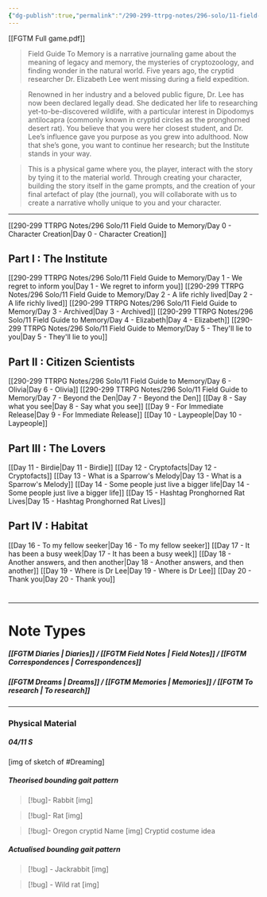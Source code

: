 ```yaml
---
{"dg-publish":true,"permalink":"/290-299-ttrpg-notes/296-solo/11-field-guide-to-memory/field-guide-to-memory/"}
---
```



[[FGTM Full game.pdf]]

> Field Guide To Memory is a narrative journaling game about the meaning of legacy and memory, the mysteries of cryptozoology, and finding wonder in the natural world. Five years ago, the cryptid researcher Dr. Elizabeth Lee went missing during a field expedition.

> Renowned in her industry and a beloved public figure, Dr. Lee has now been declared legally dead. She dedicated her life to researching yet-to-be-discovered wildlife, with a particular interest in Dipodomys antilocapra (commonly known in cryptid circles as the pronghorned desert rat). You believe that you were her closest student, and Dr. Lee’s influence gave you purpose as you grew into adulthood. Now that she’s gone, you want to continue her research; but the Institute stands in your way.

> This is a physical game where you, the player, interact with the story by tying it to the material world. Through creating your character, building the story itself in the game prompts, and the creation of your final artefact of play (the journal), you will collaborate with us to create a narrative wholly unique to you and your character.

****

[[290-299 TTRPG Notes/296 Solo/11 Field Guide to Memory/Day 0 - Character Creation\|Day 0 - Character Creation]]

## Part I : The Institute

[[290-299 TTRPG Notes/296 Solo/11 Field Guide to Memory/Day 1 - We regret to inform you\|Day 1 - We regret to inform you]]
[[290-299 TTRPG Notes/296 Solo/11 Field Guide to Memory/Day 2 - A life richly lived\|Day 2 - A life richly lived]]
[[290-299 TTRPG Notes/296 Solo/11 Field Guide to Memory/Day 3 - Archived\|Day 3 - Archived]]
[[290-299 TTRPG Notes/296 Solo/11 Field Guide to Memory/Day 4 - Elizabeth\|Day 4 - Elizabeth]]
[[290-299 TTRPG Notes/296 Solo/11 Field Guide to Memory/Day 5 - They'll lie to you\|Day 5 - They'll lie to you]]

## Part II : Citizen Scientists

[[290-299 TTRPG Notes/296 Solo/11 Field Guide to Memory/Day 6 - Olivia\|Day 6 - Olivia]]
[[290-299 TTRPG Notes/296 Solo/11 Field Guide to Memory/Day 7 - Beyond the Den\|Day 7 - Beyond the Den]]
[[Day 8 - Say what you see\|Day 8 - Say what you see]]
[[Day 9 - For Immediate Release\|Day 9 - For Immediate Release]]
[[Day 10 - Laypeople\|Day 10 - Laypeople]]

## Part III : The Lovers

[[Day 11 - Birdie\|Day 11 - Birdie]]
[[Day 12 - Cryptofacts\|Day 12 - Cryptofacts]]
[[Day 13 - What is a Sparrow's Melody\|Day 13 - What is a Sparrow's Melody]]
[[Day 14 - Some people just live a bigger life\|Day 14 - Some people just live a bigger life]]
[[Day 15 - Hashtag Pronghorned Rat Lives\|Day 15 - Hashtag Pronghorned Rat Lives]]

## Part IV : Habitat

[[Day 16 - To my fellow seeker\|Day 16 - To my fellow seeker]]
[[Day 17 - It has been a busy week\|Day 17 - It has been a busy week]]
[[Day 18 - Another answers, and then another\|Day 18 - Another answers, and then another]]
[[Day 19 - Where is Dr Lee\|Day 19 - Where is Dr Lee]]
[[Day 20 - Thank you\|Day 20 - Thank you]]

#
****

# Note Types

##### [[FGTM Diaries \| Diaries]] / [[FGTM Field Notes \| Field Notes]] / [[FGTM Correspondences \| Correspondences]]

##### [[FGTM Dreams \| Dreams]] / [[FGTM Memories \| Memories]] / [[FGTM To research \| To research]]

****

### Physical Material


<div class="transclusion internal-embed is-loaded"><div class="markdown-embed">



##### 04/11 S

[img of sketch of #Dreaming]



</div></div>


<div class="transclusion internal-embed is-loaded"><div class="markdown-embed">



##### Theorised bounding gait pattern

> [!bug]- Rabbit
> [img]

> [!bug]- Rat
> [img]

> [!bug]- Oregon cryptid
> Name
> [img]
> Cryptid costume idea


</div></div>


<div class="transclusion internal-embed is-loaded"><div class="markdown-embed">



##### Actualised bounding gait pattern

> [!bug] - Jackrabbit
> [img]

> [!bug] - Wild rat
> [img]


</div></div>
